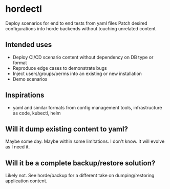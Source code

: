 # hordectl
Deploy scenarios for end to end tests from yaml files
Patch desired configurations into horde backends without touching unrelated content

## Intended uses

- Deploy CI/CD scenario content without dependency on DB type or format
- Reproduce edge cases to demonstrate bugs
- Inject users/groups/perms into an existing or new installation
- Demo scenarios

## Inspirations

- yaml and similar formats from config management tools, infrastructure as code, kubectl, helm

## Will it dump existing content to yaml?

Maybe some day. Maybe within some limitations. I don't know. It will evolve as I need it.

## Will it be a complete backup/restore solution?

Likely not. See horde/backup for a different take on dumping/restoring application content.